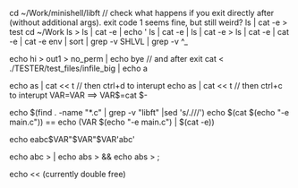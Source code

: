 cd ~/Work/minishell/libft  // check what happens if you exit directly after (without additional args). exit code 1 seems fine, but still weird?
ls | cat -e > test
cd ~/Work
ls >
ls | cat -e | echo '
ls | cat -e |
ls | cat -e >
ls | cat -e | cat -e | cat -e
env | sort | grep -v SHLVL | grep -v ^_

echo hi > out1 > no_perm | echo bye // and after exit
cat < ./TESTER/test_files/infile_big | echo a

echo as | cat << t // then ctrl+d to interupt
echo as | cat << t // then ctrl+c to interupt
VAR$=$VAR  ==> VAR$=cat
$-

echo $(find . -name "*.c" | grep -v "libft" |sed 's/.\///')
echo $(cat $(echo "-e main.c")) == echo $($VAR $(echo "-e main.c") | $(cat -e))

echo eabc$VAR"$VAR"$VAR'abc'

echo abc > |
echo abs > &&
echo abs > ;

echo << (currently double free)
